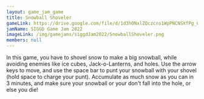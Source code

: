 ```yaml
---
layout: game_jam_game
title: Snowball Shoveler
gameLink: https://drive.google.com/file/d/1d3hONxlZQczcns1WpPNCNSXfPg_0jgc7/view?usp=sharing
jamName: SIGGD Game Jam 2022
imageLink: /img/gamejams/siggdJam2022/SnowballShoveler.png
members: null
---
```

<!--Put description here:-->
In this game, you have to shovel snow to make a big snowball, while avoiding enemies like ice cubes, Jack-o-Lanterns, and holes. Use the arrow keys to move, and use the space bar to punt your snowball with your shovel (hold space to charge your punt). Accumulate as much snow as you can in 3 minutes, and make sure your snowball or your don't fall into the hole, or else you die!